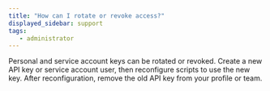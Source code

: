 ```yaml
---
title: "How can I rotate or revoke access?"
displayed_sidebar: support
tags:
   - administrator
---
```

Personal and service account keys can be rotated or revoked. Create a new API key or service account user, then reconfigure scripts to use the new key. After reconfiguration, remove the old API key from your profile or team.